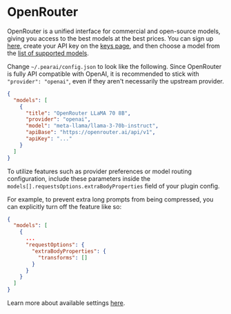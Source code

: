 # OpenRouter

OpenRouter is a unified interface for commercial and open-source models, giving you access to the best models at the best prices. You can sign up [here](https://openrouter.ai/signup), create your API key on the [keys page](https://openrouter.ai/keys), and then choose a model from the [list of supported models](https://openrouter.ai/models).

Change `~/.pearai/config.json` to look like the following. Since OpenRouter is fully API compatible with OpenAI, it is recommended to stick with `"provider": "openai"`, even if they aren't necessarily the upstream provider.

```json title="~/.pearai/config.json"
{
  "models": [
    {
      "title": "OpenRouter LLaMA 70 8B",
      "provider": "openai",
      "model": "meta-llama/llama-3-70b-instruct",
      "apiBase": "https://openrouter.ai/api/v1",
      "apiKey": "..."
    }
  ]
}
```

To utilize features such as provider preferences or model routing configuration, include these parameters inside the `models[].requestsOptions.extraBodyProperties` field of your plugin config.

For example, to prevent extra long prompts from being compressed, you can explicitly turn off the feature like so:

```json title="~/.pearai/config.json"
{
  "models": [
    {
      ...
      "requestOptions": {
        "extraBodyProperties": {
          "transforms": []
        }
      }
    }
  ]
}
```

Learn more about available settings [here](https://openrouter.ai/docs).
